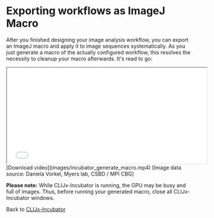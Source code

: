 # Exporting workflows as ImageJ Macro
After you finished designing your image analysis workflow, you can export an ImageJ macro and apply it to image sequences systematically.
As you just generate a macro of the actually configured workflow, this resolves the necessity to cleanup your macro afterwards. It's read to go:

<iframe src="images/incubator_generate_macro.mp4" width="540" height="260"></iframe>
[Download video](images/incubator_generate_macro.mp4) [Image data source: Daniela Vorkel, Myers lab, CSBD / MPI CBG]

**Please note:** While CLIJx-Incubator is running, the GPU may be busy and full of images. 
Thus, before running your generated macro, close all CLIJx-Incubator windows.

Back to [CLIJx-Incubator](https://clij.github.io/incubator)
